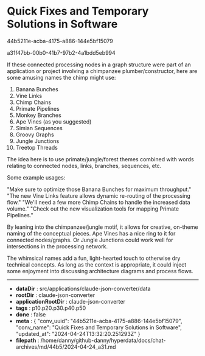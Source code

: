 # Quick Fixes and Temporary Solutions in Software

44b5211e-acba-4175-a886-144e5bf15079

a31f47bb-00b0-41b7-97b2-4a1bdd5eb994

 If these connected processing nodes in a graph structure were part of an application or project involving a chimpanzee plumber/constructor, here are some amusing names the chimp might use:

1. Banana Bunches
2. Vine Links
3. Chimp Chains
4. Primate Pipelines 
5. Monkey Branches
6. Ape Vines (as you suggested)
7. Simian Sequences
8. Groovy Graphs
9. Jungle Junctions
10. Treetop Threads

The idea here is to use primate/jungle/forest themes combined with words relating to connected nodes, links, branches, sequences, etc.

Some example usages:

"Make sure to optimize those Banana Bunches for maximum throughput."
"The new Vine Links feature allows dynamic re-routing of the processing flow."
"We'll need a few more Chimp Chains to handle the increased data volume."
"Check out the new visualization tools for mapping Primate Pipelines."

By leaning into the chimpanzee/jungle motif, it allows for creative, on-theme naming of the conceptual pieces. Ape Vines has a nice ring to it for connected nodes/graphs. Or Jungle Junctions could work well for intersections in the processing network.

The whimsical names add a fun, light-hearted touch to otherwise dry technical concepts. As long as the context is appropriate, it could inject some enjoyment into discussing architecture diagrams and process flows.

---

* **dataDir** : src/applications/claude-json-converter/data
* **rootDir** : claude-json-converter
* **applicationRootDir** : claude-json-converter
* **tags** : p10.p20.p30.p40.p50
* **done** : false
* **meta** : {
  "conv_uuid": "44b5211e-acba-4175-a886-144e5bf15079",
  "conv_name": "Quick Fixes and Temporary Solutions in Software",
  "updated_at": "2024-04-24T13:32:20.251293Z"
}
* **filepath** : /home/danny/github-danny/hyperdata/docs/chat-archives/md/44b5/2024-04-24_a31.md